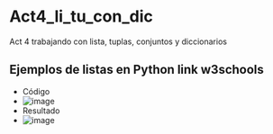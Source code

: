 # Act4_li_tu_con_dic
Act 4 trabajando con lista, tuplas, conjuntos y diccionarios
##  Ejemplos de listas en Python link w3schools
- Código
- ![image](https://github.com/user-attachments/assets/ab0e103b-eb5c-4509-9a06-fe2c92734297)
- Resultado
- ![image](https://github.com/user-attachments/assets/e2ebbf50-897d-4670-b119-48e88351513e)


